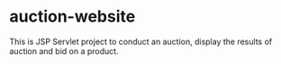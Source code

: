 # auction-website
This is JSP Servlet project to conduct an auction, display the results of auction and bid on a product.
